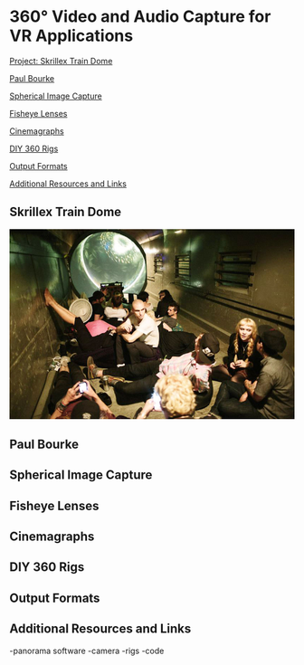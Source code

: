 # 360° Video and Audio Capture for VR Applications
[Project: Skrillex Train Dome](#skrillex-train-dome)

[Paul Bourke](#paul-bourke)

[Spherical Image Capture](#spherical-image-capture)

[Fisheye Lenses](#fisheye-lenses)

[Cinemagraphs](#cinemagraphs)

[DIY 360 Rigs](#diy-360-rigs)

[Output Formats](#output-formats)

[Additional Resources and Links](#additional-resources-and-links)



## Skrillex Train Dome
![Skrillex on a Train with Dome](images/skrillex.jpg "Skrillex on a Train")

## Paul Bourke

## Spherical Image Capture

## Fisheye Lenses

## Cinemagraphs

## DIY 360 Rigs

## Output Formats

## Additional Resources and Links
-panorama software
-camera
-rigs
-code




